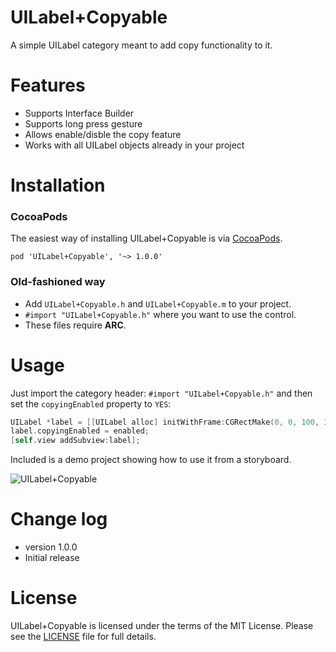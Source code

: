 UILabel+Copyable
===

A simple UILabel category meant to add copy functionality to it.

# Features
- Supports Interface Builder
- Supports long press gesture
- Allows enable/disble the copy feature
- Works with all UILabel objects already in your project

# Installation

### CocoaPods
The easiest way of installing UILabel+Copyable is via [CocoaPods](http://cocoapods.org/). 

```
pod 'UILabel+Copyable', '~> 1.0.0'
```

### Old-fashioned way

- Add `UILabel+Copyable.h` and `UILabel+Copyable.m` to your project.
- `#import "UILabel+Copyable.h"` where you want to use the control.
- These files require **ARC**.

# Usage

Just import the category header: `#import "UILabel+Copyable.h"` and then set the `copyingEnabled` property to `YES`:

```  objective-c
UILabel *label = [[UILabel alloc] initWithFrame:CGRectMake(0, 0, 100, 30)];
label.copyingEnabled = enabled;
[self.view addSubview:label];
```

Included is a demo project showing how to use it from a storyboard.

![UILabel+Copyable](https://raw.githubusercontent.com/alexandreos/UILabel-Copyable/screenshots/screenshot.png)

# Change log
* version 1.0.0
* Initial release

# License

UILabel+Copyable is licensed under the terms of the MIT License. Please see the [LICENSE](LICENSE.md) file for full details.
